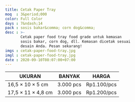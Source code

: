 ```yaml
---
title: Cetak Paper Tray
moq  : 3&period;000
color: Full Color
days : 7&ndash;14
pack : sosis bakar&comma; corn dog&comma;
desc : >-
       Cetak paper food tray food grade untuk kemasan
       sosis bakar, corn dog, dll. Kemasan dicetak sesuai
       desain Anda. Pesan sekarang!
imgs : cetak-paper-food-tray.jpg
imgl : cetak-paper-food-tray.jpg
date : 2020-09-10T08:07:00+07:00
---
```


UKURAN                         | BANYAK    | HARGA
------------------------------ | --------- | -----------
16,5 &times; 10 &times; 5 cm   | 3.000 pcs | Rp1.100/pcs
17,5 &times; 11 &times; 4,8 cm | 3.000 pcs | Rp1.200/pcs